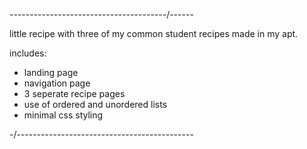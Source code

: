 ---------------------------------------/------

little recipe with three of my common student
recipes made in my apt. 

includes:
- landing page
- navigation page
- 3 seperate recipe pages
- use of ordered and unordered lists
- minimal css styling
  
-/--------------------------------------------
